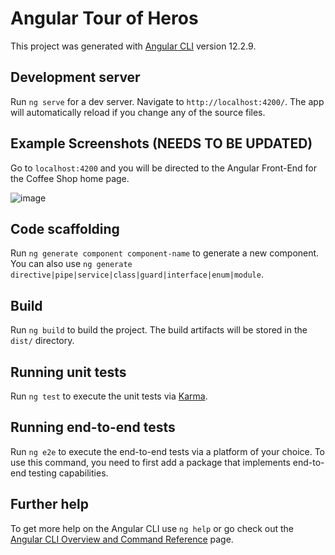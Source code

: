 <!-- Built with: https://www.react-most-wanted.com -->
<!-- Code built with the react-most-wanted GitHub repo: https://github.com/TarikHuber/react-most-wanted -->

# Angular Tour of Heros

This project was generated with [Angular CLI](https://github.com/angular/angular-cli) version 12.2.9.

## Development server

Run `ng serve` for a dev server. Navigate to `http://localhost:4200/`. The app will automatically reload if you change any of the source files.

## Example Screenshots (NEEDS TO BE UPDATED)


Go to `localhost:4200` and you will be directed to the Angular Front-End for the Coffee Shop home page. 

![image](https://user-images.githubusercontent.com/40038829/142356909-26281b3a-0eeb-44f6-861f-00a993588161.png)

## Code scaffolding

Run `ng generate component component-name` to generate a new component. You can also use `ng generate directive|pipe|service|class|guard|interface|enum|module`.

## Build

Run `ng build` to build the project. The build artifacts will be stored in the `dist/` directory.

## Running unit tests

Run `ng test` to execute the unit tests via [Karma](https://karma-runner.github.io).

## Running end-to-end tests

Run `ng e2e` to execute the end-to-end tests via a platform of your choice. To use this command, you need to first add a package that implements end-to-end testing capabilities.

## Further help

To get more help on the Angular CLI use `ng help` or go check out the [Angular CLI Overview and Command Reference](https://angular.io/cli) page.
